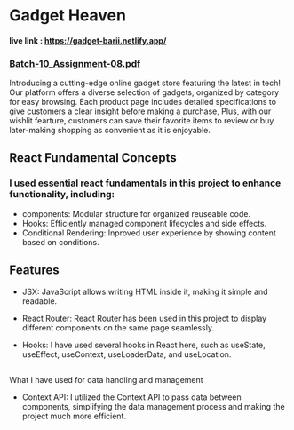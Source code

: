 # Gadget Heaven

#### live link : https://gadget-barii.netlify.app/

### [Batch-10_Assignment-08.pdf](file:///C:/Projects/gadget-heaven-with-react/Batch-10_Assignment-08.pdf)

Introducing a cutting-edge online gadget store featuring the latest in tech! Our platform offers a diverse selection of gadgets, organized by category for easy browsing. Each product page includes detailed specifications to give customers a clear insight before making a purchase, Plus, with our wishlit fearture, customers can save their favorite items to review or buy later-making shopping as convenient as it is enjoyable.

## React Fundamental Concepts

### I used essential react fundamentals in this project to enhance functionality, including:

- components: Modular structure for organized reuseable code.
- Hooks: Efficiently managed component lifecycles and side effects.
- Conditional Rendering: Inproved user experience by showing content based on conditions.

## Features

- JSX: JavaScript allows writing HTML inside it, making it simple and readable.
- React Router: React Router has been used in this project to display different components on the same page seamlessly.

- Hooks: I have used several hooks in React here, such as useState, useEffect, useContext, useLoaderData, and useLocation.

##

What I have used for data handling and management

- Context API: I utilized the Context API to pass data between components, simplifying the data management process and making the project much more efficient.
